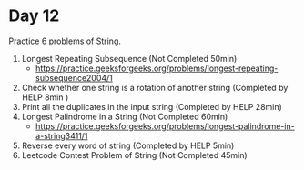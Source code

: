 # Day 12

Practice 6 problems of String.

1. Longest Repeating Subsequence (Not Completed 50min)
    - https://practice.geeksforgeeks.org/problems/longest-repeating-subsequence2004/1
2. Check whether one string is a rotation of another string (Completed by HELP 8min )
3. Print all the duplicates in the input string (Completed by HELP 28min)
4. Longest Palindrome in a String (Not Completed 60min)
    - https://practice.geeksforgeeks.org/problems/longest-palindrome-in-a-string3411/1
5. Reverse every word of string (Completed by HELP 5min)
6. Leetcode Contest Problem of String  (Not Completed 45min)
